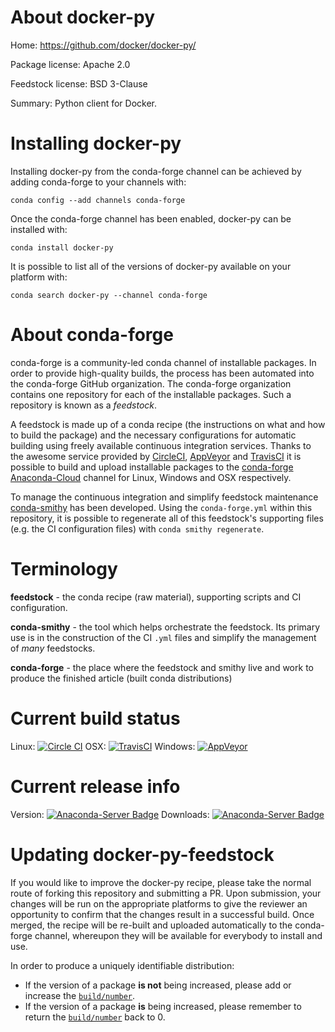About docker-py
===============

Home: https://github.com/docker/docker-py/

Package license: Apache 2.0

Feedstock license: BSD 3-Clause

Summary: Python client for Docker.



Installing docker-py
====================

Installing docker-py from the conda-forge channel can be achieved by adding conda-forge to your channels with:

```
conda config --add channels conda-forge
```

Once the conda-forge channel has been enabled, docker-py can be installed with:

```
conda install docker-py
```

It is possible to list all of the versions of docker-py available on your platform with:

```
conda search docker-py --channel conda-forge
```


About conda-forge
=================

conda-forge is a community-led conda channel of installable packages.
In order to provide high-quality builds, the process has been automated into the
conda-forge GitHub organization. The conda-forge organization contains one repository
for each of the installable packages. Such a repository is known as a *feedstock*.

A feedstock is made up of a conda recipe (the instructions on what and how to build
the package) and the necessary configurations for automatic building using freely
available continuous integration services. Thanks to the awesome service provided by
[CircleCI](https://circleci.com/), [AppVeyor](http://www.appveyor.com/)
and [TravisCI](https://travis-ci.org/) it is possible to build and upload installable
packages to the [conda-forge](https://anaconda.org/conda-forge)
[Anaconda-Cloud](http://docs.anaconda.org/) channel for Linux, Windows and OSX respectively.

To manage the continuous integration and simplify feedstock maintenance
[conda-smithy](http://github.com/conda-forge/conda-smithy) has been developed.
Using the ``conda-forge.yml`` within this repository, it is possible to regenerate all of
this feedstock's supporting files (e.g. the CI configuration files) with ``conda smithy regenerate``.


Terminology
===========

**feedstock** - the conda recipe (raw material), supporting scripts and CI configuration.

**conda-smithy** - the tool which helps orchestrate the feedstock.
                   Its primary use is in the construction of the CI ``.yml`` files
                   and simplify the management of *many* feedstocks.

**conda-forge** - the place where the feedstock and smithy live and work to
                  produce the finished article (built conda distributions)

Current build status
====================

Linux: [![Circle CI](https://circleci.com/gh/conda-forge/docker-py-feedstock.svg?style=svg)](https://circleci.com/gh/conda-forge/docker-py-feedstock)
OSX: [![TravisCI](https://travis-ci.org/conda-forge/docker-py-feedstock.svg?branch=master)](https://travis-ci.org/conda-forge/docker-py-feedstock)
Windows: [![AppVeyor](https://ci.appveyor.com/api/projects/status/github/conda-forge/docker-py-feedstock?svg=True)](https://ci.appveyor.com/project/conda-forge/docker-py-feedstock/branch/master)

Current release info
====================
Version: [![Anaconda-Server Badge](https://anaconda.org/conda-forge/docker-py/badges/version.svg)](https://anaconda.org/conda-forge/docker-py)
Downloads: [![Anaconda-Server Badge](https://anaconda.org/conda-forge/docker-py/badges/downloads.svg)](https://anaconda.org/conda-forge/docker-py)


Updating docker-py-feedstock
============================

If you would like to improve the docker-py recipe, please take the normal
route of forking this repository and submitting a PR. Upon submission, your changes will
be run on the appropriate platforms to give the reviewer an opportunity to confirm that the
changes result in a successful build. Once merged, the recipe will be re-built and uploaded
automatically to the conda-forge channel, whereupon they will be available for everybody to
install and use.

In order to produce a uniquely identifiable distribution:
 * If the version of a package **is not** being increased, please add or increase
   the [``build/number``](http://conda.pydata.org/docs/building/meta-yaml.html#build-number-and-string).
 * If the version of a package **is** being increased, please remember to return
   the [``build/number``](http://conda.pydata.org/docs/building/meta-yaml.html#build-number-and-string)
   back to 0.
